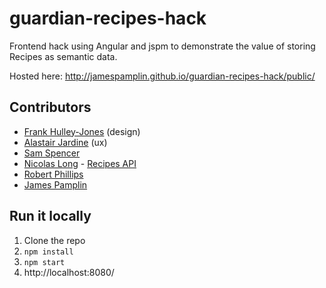 guardian-recipes-hack
=====================

Frontend hack using Angular and jspm to demonstrate the value of storing Recipes as semantic data.

Hosted here: http://jamespamplin.github.io/guardian-recipes-hack/public/

## Contributors
- [Frank Hulley-Jones](@superfrank) (design)
- [Alastair Jardine](@alastairjardine) (ux)
- [Sam Spencer](@sjspencer)
- [Nicolas Long](@nicl) - [Recipes API](https://github.com/nicl/recipes-api)
- [Robert Phillips](@rcrphillips)
- [James Pamplin](@jamespamplin)


## Run it locally
1. Clone the repo
2. `npm install`
3. `npm start`
4. http://localhost:8080/
